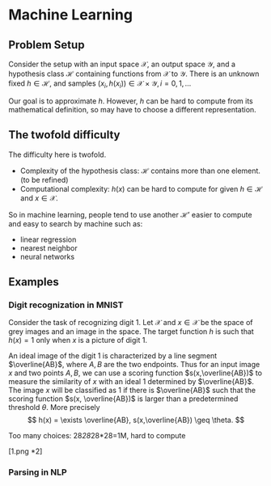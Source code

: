 # Machine Learning

## Problem Setup

Consider the setup with an input space $\mathcal{X}$, an output space $\mathcal{Y}$, and a hypothesis class $\mathcal{H}$ containing functions from $\mathcal{X}$ to $\mathcal{Y}$. There is an unknown fixed $h\in\mathcal{H}$, and samples $(x_i,h(x_i))\in\mathcal{X}\times\mathcal{Y}, i=0,1,\ldots$

Our goal is to approximate $h$. However, $h$ can be hard to compute from its mathematical definition, so may have to choose a different representation.

## The twofold difficulty
The difficulty here is twofold. 
- Complexity of the hypothesis class: $\mathcal{H}$ contains more than one element. (to be refined)
- Computational complexity: $h(x)$ can be hard to compute for given $h\in\mathcal{H}$ and $x\in\mathcal{X}$.

So in machine learning, people tend to use another $\mathcal{H}'$ easier to compute and easy to search by machine such as:
- linear regression
- nearest neighbor
- neural networks

## Examples
### Digit recognization in MNIST 

Consider the task of recognizing digit $1$.
Let $\mathcal{X}$ and $x\in\mathcal{X}$ be the space of grey images and an image in the space. The target function $h$ is such that $h(x) = 1$ only when $x$ is a picture of digit $1$. 

An ideal image of the digit $1$ is characterized by a line segment $\overline{AB}$, where $A,B$ are the two endpoints. Thus for an input image $x$ and two points $A,B$, we can use a scoring function $s(x,\overline{AB})$ to measure the similarity of $x$ with an ideal $1$ determined by $\overline{AB}$. The image $x$ will be classified as $1$ if there is $\overline{AB}$ such that the scoring function $s(x, \overline{AB})$ is larger than a predetermined threshold $\theta$. 
More precisely
$$ h(x) = \exists \overline{AB}, s(x,\overline{AB}) \geq \theta. $$



Too many choices: 28*28*28*28=1M, hard to compute

[1.png *2]

### Parsing in NLP


